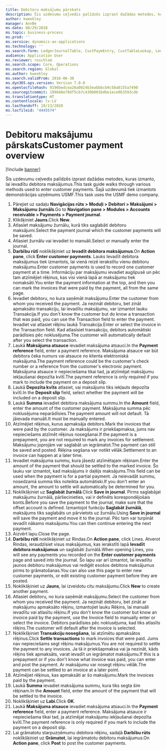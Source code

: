 ```yaml
---
title: Debitoru maksājumu pārskats
description: Šis uzdevumu ceļvedis palīdzēs izprast dažādas metodes, kuras izmanto, lai ievadītu debitora maksājumus.
author: kweekley
manager: AnnBe
ms.date: 08/29/2018
ms.topic: business-process
ms.prod: ''
ms.service: dynamics-ax-applications
ms.technology: ''
ms.search.form: LedgerJournalTable, CustPaymEntry, CustTableLookup, LedgerJournalTransCustPaym, CustOpenTrans, BankAccountTableLookUp
audience: Application User
ms.reviewer: roschlom
ms.search.scope: Core, Operations
ms.search.region: Global
ms.author: kweekley
ms.search.validFrom: 2016-06-30
ms.dyn365.ops.version: Version 7.0.0
ms.openlocfilehash: 9196bedcea26a0024b3eabbbcb9c58a0155a7490
ms.sourcegitcommit: 199848e78df5cb7c439b001bdbe1ece963593cdb
ms.translationtype: HT
ms.contentlocale: lv-LV
ms.lasthandoff: 10/13/2020
ms.locfileid: "4445574"
---
```

# <a name="customer-payment-overview"></a><span data-ttu-id="e6f69-103">Debitoru maksājumu pārskats</span><span class="sxs-lookup"><span data-stu-id="e6f69-103">Customer payment overview</span></span>

[!include [banner](../../includes/banner.md)]

<span data-ttu-id="e6f69-104">Šis uzdevumu ceļvedis palīdzēs izprast dažādas metodes, kuras izmanto, lai ievadītu debitora maksājumus.</span><span class="sxs-lookup"><span data-stu-id="e6f69-104">This task guide walks through various methods used to enter customer payments.</span></span> <span data-ttu-id="e6f69-105">Šajā uzdevumā tiek izmantots demonstrācijas uzņēmums USMF.</span><span class="sxs-lookup"><span data-stu-id="e6f69-105">This task uses the USMF demo company.</span></span>

1. <span data-ttu-id="e6f69-106">Pārejiet uz sadaļu **Navigācijas rūts > Moduļi > Debitori > Maksājumi > Maksājumu žurnāls**.</span><span class="sxs-lookup"><span data-stu-id="e6f69-106">Go to **Navigation pane > Modules > Accounts receivable > Payments > Payment journal**.</span></span>
2. <span data-ttu-id="e6f69-107">Klikšķiniet **Jauns**.</span><span class="sxs-lookup"><span data-stu-id="e6f69-107">Click **New**.</span></span>
3. <span data-ttu-id="e6f69-108">Atlasiet maksājumu žurnālu, kurā tiks saglabāti debitoru maksājumi.</span><span class="sxs-lookup"><span data-stu-id="e6f69-108">Select the payment journal which the customer payments will be saved.</span></span>
4. <span data-ttu-id="e6f69-109">Atlasiet žurnālu vai ievadiet to manuāli.</span><span class="sxs-lookup"><span data-stu-id="e6f69-109">Select or manually enter the journal.</span></span>
5. <span data-ttu-id="e6f69-110">**Darbību rūtī** noklikšķiniet uz **Ievadīt debitora maksājumus**.</span><span class="sxs-lookup"><span data-stu-id="e6f69-110">On **Action pane**, click **Enter customer payments**.</span></span> <span data-ttu-id="e6f69-111">Lauks Ievadīt debitora maksājumus tiek izmantots, lai vienā reizē ierakstītu vienu debitoru maksājumu.</span><span class="sxs-lookup"><span data-stu-id="e6f69-111">Enter customer payments is used to record one customer payment at a time.</span></span> <span data-ttu-id="e6f69-112">Informāciju par maksājumu ievadiet augšpusē un pēc tam atzīmējiet rēķinus, kas visi vienā lapā ar maksājumu tiek nomaksāti.</span><span class="sxs-lookup"><span data-stu-id="e6f69-112">You enter the payment information at the top, and then you can mark the invoices that were paid by the payment, all from the same page.</span></span>  
6. <span data-ttu-id="e6f69-113">Ievadiet debitoru, no kura saņēmāt maksājumu.</span><span class="sxs-lookup"><span data-stu-id="e6f69-113">Enter the customer from whom you received the payment.</span></span> <span data-ttu-id="e6f69-114">Ja nezināt debitoru, bet zināt apmaksāto transakciju, lai ievadītu maksājumu, var izmantot lauku Transakcija.</span><span class="sxs-lookup"><span data-stu-id="e6f69-114">If you don't know the customer but do know a transaction that was paid, you can use the Transaction field to enter the payment.</span></span> <span data-ttu-id="e6f69-115">Ievadiet vai atlasiet rēķinu laukā Transakcija.</span><span class="sxs-lookup"><span data-stu-id="e6f69-115">Enter or select the invoice in the Transaction field.</span></span> <span data-ttu-id="e6f69-116">Kad atlasīsiet transakciju, debitors automātiski parādīsies pēc noklusējuma.</span><span class="sxs-lookup"><span data-stu-id="e6f69-116">The customer will automatically default after you select the transaction.</span></span>
7. <span data-ttu-id="e6f69-117">Laukā **Maksājuma atsauce** ievadiet maksājuma atsauci.</span><span class="sxs-lookup"><span data-stu-id="e6f69-117">In the **Payment reference** field, enter a payment reference.</span></span> <span data-ttu-id="e6f69-118">Maksājuma atsauce var būt debitora čeka numurs vai atsauce no klienta elektroniskā maksājuma.</span><span class="sxs-lookup"><span data-stu-id="e6f69-118">The payment reference could be the customer's check number or a reference from the customer's electronic payment.</span></span> <span data-ttu-id="e6f69-119">Maksājuma atsauce ir nepieciešama tikai tad, ja atzīmējat maksājumu iekļaušanai depozīta kvītī.</span><span class="sxs-lookup"><span data-stu-id="e6f69-119">The payment reference is only required if you mark to include the payment on a deposit slip.</span></span>  
8. <span data-ttu-id="e6f69-120">Laukā **Depozīta kvīts** atlasiet, vai maksājums tiks iekļauts depozīta kvītī.</span><span class="sxs-lookup"><span data-stu-id="e6f69-120">In the **Deposit slip** field, select whether the payment will be included on a deposit slip.</span></span> 
9. <span data-ttu-id="e6f69-121">Laukā **Summa** ievadiet debitora maksājuma summu.</span><span class="sxs-lookup"><span data-stu-id="e6f69-121">In the **Amount** field, enter the amount of the customer payment.</span></span> <span data-ttu-id="e6f69-122">Maksājuma summa pēc noklusējuma neparādīsies.</span><span class="sxs-lookup"><span data-stu-id="e6f69-122">The payment amount will not default.</span></span> <span data-ttu-id="e6f69-123">Tā jāievada manuāli.</span><span class="sxs-lookup"><span data-stu-id="e6f69-123">It must be manually entered.</span></span> 
10. <span data-ttu-id="e6f69-124">Atzīmējiet rēķinus, kurus apmaksāja debitors.</span><span class="sxs-lookup"><span data-stu-id="e6f69-124">Mark the invoices that were paid by the customer.</span></span> <span data-ttu-id="e6f69-125">Ja maksājums ir priekšapmaksa, jums nav nepieciešams atzīmēt rēķinus nosegšanai.</span><span class="sxs-lookup"><span data-stu-id="e6f69-125">If the payment is a prepayment, you are not required to mark any invoices for settlement.</span></span> <span data-ttu-id="e6f69-126">Maksājumu joprojām var saglabāt un iegrāmatot.</span><span class="sxs-lookup"><span data-stu-id="e6f69-126">The payment can still be saved and posted.</span></span> <span data-ttu-id="e6f69-127">Rēķina segšana var notikt vēlāk.</span><span class="sxs-lookup"><span data-stu-id="e6f69-127">Settlement to an invoice can happen at a later time.</span></span>
11. <span data-ttu-id="e6f69-128">Ievadiet maksājuma summu, kura jāsedz atzīmētajam rēķinam.</span><span class="sxs-lookup"><span data-stu-id="e6f69-128">Enter the amount of the payment that should be settled to the marked invoice.</span></span> <span data-ttu-id="e6f69-129">Šo lauku var izmantot, kad maksājums ir daļējs maksājums.</span><span class="sxs-lookup"><span data-stu-id="e6f69-129">This field can be used when the payment is for a partial payment.</span></span> <span data-ttu-id="e6f69-130">Ja neievadāt summu, nosedzamā summa tiks noteikta automātiski.</span><span class="sxs-lookup"><span data-stu-id="e6f69-130">If you don't enter an amount, the amount to settle will automatically be determined for you.</span></span>
12. <span data-ttu-id="e6f69-131">Noklikšķiniet uz **Saglabāt žurnālā**.</span><span class="sxs-lookup"><span data-stu-id="e6f69-131">Click **Save in journal**.</span></span> <span data-ttu-id="e6f69-132">Pirms saglabājat maksājumu žurnālā, pārliecinieties, vai ir definēts korespondējošais konts.</span><span class="sxs-lookup"><span data-stu-id="e6f69-132">Before you save the payment to the journal, make sure that the offset account is defined.</span></span> <span data-ttu-id="e6f69-133">Izmantojot funkciju **Saglabāt žurnālā**, maksājums tiks saglabāts un pārvietots uz žurnālu.</span><span class="sxs-lookup"><span data-stu-id="e6f69-133">Using **Save in journal** will save the payment and move it to the journal.</span></span> <span data-ttu-id="e6f69-134">Pēc tam var turpināt ievadīt nākamo maksājumu.</span><span class="sxs-lookup"><span data-stu-id="e6f69-134">You can then continue entering the next payment.</span></span>
13. <span data-ttu-id="e6f69-135">Aizvērt lapu.</span><span class="sxs-lookup"><span data-stu-id="e6f69-135">Close the page.</span></span>
14. <span data-ttu-id="e6f69-136">**Darbību rūtī** noklikšķiniet uz Rindas.</span><span class="sxs-lookup"><span data-stu-id="e6f69-136">On **Action pane**, click Lines.</span></span> <span data-ttu-id="e6f69-137">Atverot Rindas, ieraudzīsiet visus maksājumus, kas ierakstīti lapā **Ievadīt debitora maksājumus** un saglabāti žurnālā.</span><span class="sxs-lookup"><span data-stu-id="e6f69-137">When opening Lines, you will see any payments you recorded on the **Enter customer payments** page and saved into the journal.</span></span> <span data-ttu-id="e6f69-138">Šo lapu var arī izmantot, lai ievadītu jaunos debitoru maksājumus vai rediģēt esošos debitora maksājumus pirms to grāmatošanas.</span><span class="sxs-lookup"><span data-stu-id="e6f69-138">You can also use this page to enter new customer payments, or edit existing customer payment before they are posted.</span></span>
15. <span data-ttu-id="e6f69-139">Noklikšķiniet uz **Jauns**, lai izveidotu citu maksājumu.</span><span class="sxs-lookup"><span data-stu-id="e6f69-139">Click **New** to create another payment.</span></span> 
16. <span data-ttu-id="e6f69-140">Atlasiet debitoru, no kura saņēmāt maksājumu.</span><span class="sxs-lookup"><span data-stu-id="e6f69-140">Select the customer from whom you received the payment.</span></span> <span data-ttu-id="e6f69-141">Ja nezināt debitoru, bet zināt ar maksājumu apmaksāto rēķinu, izmantojiet lauku Rēķins, lai manuāli ievadītu vai atlasītu rēķinu.</span><span class="sxs-lookup"><span data-stu-id="e6f69-141">If you don't know the customer but know an invoice paid by the payment, use the Invoice field to manually enter or select the invoice.</span></span> <span data-ttu-id="e6f69-142">Debitors parādīsies pēc noklusējuma, kad tiks atlasīts rēķins.</span><span class="sxs-lookup"><span data-stu-id="e6f69-142">The customer will default after the invoice is selected.</span></span>  
17. <span data-ttu-id="e6f69-143">Noklikšķiniet **Transakciju nosegšana**, lai atzīmētu apmaksātos rēķinus.</span><span class="sxs-lookup"><span data-stu-id="e6f69-143">Click **Settle transactions** to mark invoices that were paid.</span></span> <span data-ttu-id="e6f69-144">Jums nav nepieciešams segt rēķinu maksājumus.</span><span class="sxs-lookup"><span data-stu-id="e6f69-144">You are not required to settle the payment to any invoices.</span></span> <span data-ttu-id="e6f69-145">Ja tā ir priekšapmaksa vai ja nezināt, kāds rēķins tiek apmaksāts, varat ievadīt un iegrāmatot maksājumu.</span><span class="sxs-lookup"><span data-stu-id="e6f69-145">If this is a prepayment or if you don't know what invoice was paid, you can enter and post the payment.</span></span> <span data-ttu-id="e6f69-146">Ar maksājumu var nosegt rēķinu vēlāk.</span><span class="sxs-lookup"><span data-stu-id="e6f69-146">The payment can be settled to an invoice at a later point.</span></span>  
18. <span data-ttu-id="e6f69-147">Atzīmējiet rēķinus, kas apmaksāti ar šo maksājumu.</span><span class="sxs-lookup"><span data-stu-id="e6f69-147">Mark the invoices paid by the payment.</span></span> 
19. <span data-ttu-id="e6f69-148">Laukā **Summa** ievadiet maksājuma summu, kura tiks segta šim rēķinam.</span><span class="sxs-lookup"><span data-stu-id="e6f69-148">In the **Amount** field, enter the amount of the payment that will be settled to the invoice.</span></span>
20. <span data-ttu-id="e6f69-149">Noklikšķiniet uz **Labi**.</span><span class="sxs-lookup"><span data-stu-id="e6f69-149">Click **OK**.</span></span>
21. <span data-ttu-id="e6f69-150">Laukā **Maksājuma atsauce** ievadiet maksājuma atsauci.</span><span class="sxs-lookup"><span data-stu-id="e6f69-150">In the **Payment reference** field, enter a payment reference.</span></span> <span data-ttu-id="e6f69-151">Maksājuma atsauce ir nepieciešama tikai tad, ja atzīmējat maksājumu iekļaušanai depozīta kvītī.</span><span class="sxs-lookup"><span data-stu-id="e6f69-151">The payment reference is only required if you mark to include the payment on a deposit slip.</span></span>  
22. <span data-ttu-id="e6f69-152">Lai grāmatotu starpuzņēmumu debitora rēķinu, sadaļā **Darbību rūts** noklikšķiniet uz **Grāmatot**, lai iegrāmatotu debitoru maksājumus.</span><span class="sxs-lookup"><span data-stu-id="e6f69-152">On **Action pane**, click **Post** to post the customer payments.</span></span> 

